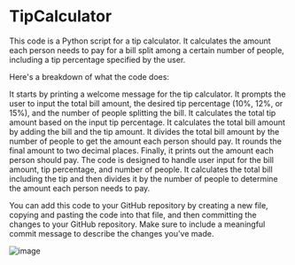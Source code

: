 # TipCalculator

This code is a Python script for a tip calculator. It calculates the amount each person needs to pay for a bill split among a certain number of people, including a tip percentage specified by the user.

Here's a breakdown of what the code does:

It starts by printing a welcome message for the tip calculator.
It prompts the user to input the total bill amount, the desired tip percentage (10%, 12%, or 15%), and the number of people splitting the bill.
It calculates the total tip amount based on the input tip percentage.
It calculates the total bill amount by adding the bill and the tip amount.
It divides the total bill amount by the number of people to get the amount each person should pay.
It rounds the final amount to two decimal places.
Finally, it prints out the amount each person should pay.
The code is designed to handle user input for the bill amount, tip percentage, and number of people. It calculates the total bill including the tip and then divides it by the number of people to determine the amount each person needs to pay.

You can add this code to your GitHub repository by creating a new file, copying and pasting the code into that file, and then committing the changes to your GitHub repository. Make sure to include a meaningful commit message to describe the changes you've made.


![image](https://github.com/ayocloudi/TipCalculator/assets/126922387/d4b504bf-1d7a-4719-9a65-1b35c035450a)

